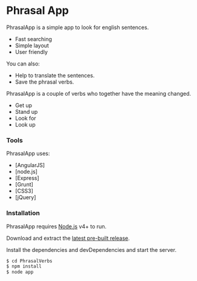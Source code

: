 # Phrasal App

PhrasalApp is a simple app to look for english sentences.

  - Fast searching
  - Simple layout
  - User friendly

You can also:
  - Help to translate the sentences.
  - Save the phrasal verbs.


PhrasalApp is a couple of verbs who together have the meaning changed.

  - Get up
  - Stand up
  - Look for
  - Look up


### Tools

PhrasalApp uses:

* [AngularJS]
* [node.js]
* [Express]
* [Grunt]
* [CSS3]
* [jQuery]



### Installation

PhrasalApp requires [Node.js](https://nodejs.org/) v4+ to run.

Download and extract the [latest pre-built release](https://bitbucket.org/willian_batista/phrasal-verbs/).

Install the dependencies and devDependencies and start the server.

```sh
$ cd PhrasalVerbs
$ npm install
$ node app
```
